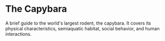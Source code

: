 # The Capybara
A brief guide to the world's largest rodent, the capybara. It covers its physical characteristics, semiaquatic habitat, social behavior, and human interactions.

